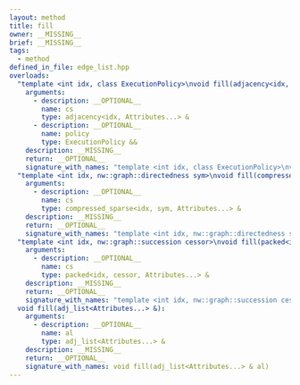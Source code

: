 ```yaml
---
layout: method
title: fill
owner: __MISSING__
brief: __MISSING__
tags:
  - method
defined_in_file: edge_list.hpp
overloads:
  "template <int idx, class ExecutionPolicy>\nvoid fill(adjacency<idx, Attributes...> &, ExecutionPolicy &&)":
    arguments:
      - description: __OPTIONAL__
        name: cs
        type: adjacency<idx, Attributes...> &
      - description: __OPTIONAL__
        name: policy
        type: ExecutionPolicy &&
    description: __MISSING__
    return: __OPTIONAL__
    signature_with_names: "template <int idx, class ExecutionPolicy>\nvoid fill(adjacency<idx, Attributes...> & cs, ExecutionPolicy && policy)"
  "template <int idx, nw::graph::directedness sym>\nvoid fill(compressed_sparse<idx, sym, Attributes...> &)":
    arguments:
      - description: __OPTIONAL__
        name: cs
        type: compressed_sparse<idx, sym, Attributes...> &
    description: __MISSING__
    return: __OPTIONAL__
    signature_with_names: "template <int idx, nw::graph::directedness sym>\nvoid fill(compressed_sparse<idx, sym, Attributes...> & cs)"
  "template <int idx, nw::graph::succession cessor>\nvoid fill(packed<idx, cessor, Attributes...> &)":
    arguments:
      - description: __OPTIONAL__
        name: cs
        type: packed<idx, cessor, Attributes...> &
    description: __MISSING__
    return: __OPTIONAL__
    signature_with_names: "template <int idx, nw::graph::succession cessor>\nvoid fill(packed<idx, cessor, Attributes...> & cs)"
  void fill(adj_list<Attributes...> &):
    arguments:
      - description: __OPTIONAL__
        name: al
        type: adj_list<Attributes...> &
    description: __MISSING__
    return: __OPTIONAL__
    signature_with_names: void fill(adj_list<Attributes...> & al)
---
```

